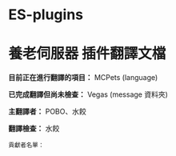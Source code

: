 # ES-plugins
# 養老伺服器 插件翻譯文檔

**目前正在進行翻譯的項目：** MCPets (language)

**已完成翻譯但尚未檢查：** Vegas (message 資料夾)

**主翻譯者：** POBO、水餃

**翻譯檢查：** 水餃


```
貢獻者名單：

```